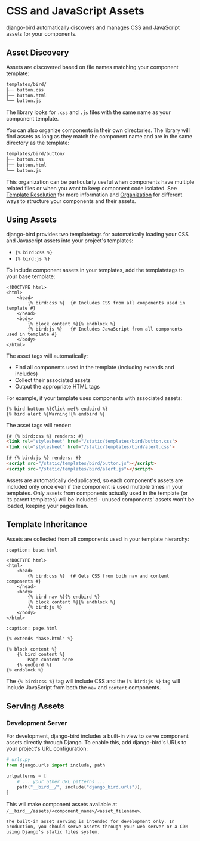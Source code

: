 # CSS and JavaScript Assets

django-bird automatically discovers and manages CSS and JavaScript assets for your components.

## Asset Discovery

Assets are discovered based on file names matching your component template:

```bash
templates/bird/
├── button.css
├── button.html
└── button.js
```

The library looks for `.css` and `.js` files with the same name as your component template.

You can also organize components in their own directories. The library will find assets as long as they match the component name and are in the same directory as the template:

```bash
templates/bird/button/
├── button.css
├── button.html
└── button.js
```

This organization can be particularly useful when components have multiple related files or when you want to keep component code isolated. See [Template Resolution](naming.md#template-resolution) for more information and [Organization](organization.md) for different ways to structure your components and their assets.

## Using Assets

django-bird provides two templatetags for automatically loading your CSS and Javascript assets into your project's templates:

- `{% bird:css %}`
- `{% bird:js %}`

To include component assets in your templates, add the templatetags to your base template:

```htmldjango
<!DOCTYPE html>
<html>
    <head>
        {% bird:css %}  {# Includes CSS from all components used in template #}
    </head>
    <body>
        {% block content %}{% endblock %}
        {% bird:js %}   {# Includes JavaScript from all components used in template #}
    </body>
</html>
```

The asset tags will automatically:

- Find all components used in the template (including extends and includes)
- Collect their associated assets
- Output the appropriate HTML tags

For example, if your template uses components with associated assets:

```htmldjango
{% bird button %}Click me{% endbird %}
{% bird alert %}Warning!{% endbird %}
```

The asset tags will render:

```html
{# {% bird:css %} renders: #}
<link rel="stylesheet" href="/static/templates/bird/button.css">
<link rel="stylesheet" href="/static/templates/bird/alert.css">

{# {% bird:js %} renders: #}
<script src="/static/templates/bird/button.js"></script>
<script src="/static/templates/bird/alert.js"></script>
```

Assets are automatically deduplicated, so each component's assets are included only once even if the component is used multiple times in your templates. Only assets from components actually used in the template (or its parent templates) will be included - unused components' assets won't be loaded, keeping your pages lean.

## Template Inheritance

Assets are collected from all components used in your template hierarchy:

```{code-block} htmldjango
:caption: base.html

<!DOCTYPE html>
<html>
    <head>
        {% bird:css %}  {# Gets CSS from both nav and content components #}
    </head>
    <body>
        {% bird nav %}{% endbird %}
        {% block content %}{% endblock %}
        {% bird:js %}
    </body>
</html>
```

```{code-block} htmldjango
:caption: page.html

{% extends "base.html" %}

{% block content %}
    {% bird content %}
        Page content here
    {% endbird %}
{% endblock %}
```

The `{% bird:css %}` tag will include CSS and the `[% bird:js %}` tag will include JavaScript from both the `nav` and `content` components.

## Serving Assets

### Development Server

For development, django-bird includes a built-in view to serve component assets directly through Django. To enable this, add django-bird's URLs to your project's URL configuration:

```python
# urls.py
from django.urls import include, path

urlpatterns = [
    # ... your other URL patterns ...
    path("__bird__/", include("django_bird.urls")),
]
```

This will make component assets available at `/__bird__/assets/<component_name>/<asset_filename>`.

```{warning}
The built-in asset serving is intended for development only. In production, you should serve assets through your web server or a CDN using Django's static files system.
```
